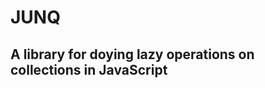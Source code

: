 JUNQ
====

A library for doying lazy operations on collections in JavaScript
-----------------------------------------------------------------

